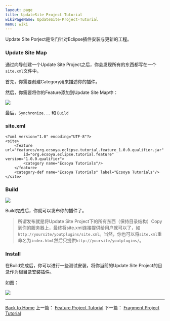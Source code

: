 ```yaml
---
layout: page
title: UpdateSite Project Tutorial
wikiPageName: UpdateSite-Project-Tutorial
menu: wiki
---
```


Update Site Porject是专门针对Eclipse插件安装与更新的工程。

### Update Site Map

通过向导创建一个Update Site Project之后，你会发现所有的东西都写在一个`site.xml`文件中。

首先，你需要创建Category用来描述你的插件。

然后，你需要将你的Feature添加到Update Site Map中：

![]({{site.baseurl}}/eclipse.tutorial/wiki/images/image_update_site.png)

最后，`Synchronize...` 和 `Build`

### site.xml

	<?xml version="1.0" encoding="UTF-8"?>
	<site>
   		<feature url="features/org.ecsoya.eclipse.tutorial.feature_1.0.0.qualifier.jar" 
   			id="org.ecsoya.eclipse.tutorial.feature" version="1.0.0.qualifier">
      		<category name="Ecsoya Tutorials"/>
   		</feature>
   		<category-def name="Ecsoya Tutorials" label="Ecsoya Tutorials"/>
	</site>

### Build

![]({{site.baseurl}}/eclipse.tutorial/wiki/images/image_update_site_build.png)

Build完成后，你就可以发布你的插件了。


> 所谓发布就是将Update Site Project下的所有东西（保持目录结构）Copy到你的服务器上，最终将site.xml连接提供给用户就可以了，如`http://yoursite/youtplugins/site.xml`。当然，你也可以将`site.xml`重命名为`index.html`然后只提供`http://yoursite/youtplugins/`。

### Install

在Build完成后，你可以进行一些测试安装，将你当前的Update Site Project的目录作为根目录安装插件。

如图：

![]({{site.baseurl}}/eclipse.tutorial/wiki/images/image_update_site_install.png)


***
[Back to Home]({{site.baseurl}}/eclipse.tutorial/wiki/) 上一篇： [Feature Project Tutorial](http://ecsoya.github.io/eclipse.tutorial/wiki/Feature-Project-Tutorial) 下一篇： [Fragment Project Tutorial](http://ecsoya.github.io/eclipse.tutorial/wiki/Fragment-Project-Tutorial)
